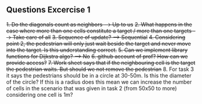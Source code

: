 ## Questions Excercise 1

~~1. Do the diagonals count as neighbors --> Up to us~~
~~2. What happens in the case where more than one cells constitute a target / more than one targets --> Take care of all~~
~~3. Sequence of update? --> Sequential~~
~~4. Considering point 2, the pedestrian will only just wait beside the target and never move into the target. Is this understanding correct.~~
~~5. Can we implement library functions for Dijkstra algo? --> No~~
~~6. github account of prof? How can we provide access?~~
~~7. Work sheet says that if the neighbouring cell is the target the pedestrian waits. But should we not remove the pedestrian~~
8. For task 3 it says the pedestrians should be in a circle at 30-50m. Is this the diameter of the circle? If this is a radius does this mean we can increase the number of cells in the scenario that was given in task 2 (from 50x50 to more) considering one cell is 1m?
 
